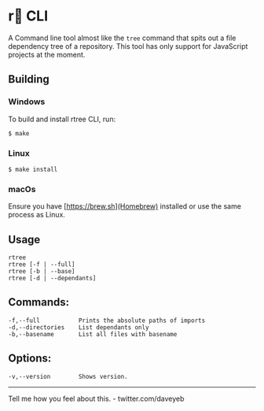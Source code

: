 # r🌲 CLI 
A Command line tool almost like the `tree` command that spits out a file dependency tree of a repository. This tool has only support for JavaScript projects at the moment.


## Building 

### Windows 

To build and install rtree CLI, run:

```
$ make 
```

### Linux 

```
$ make install 
```

### macOs 

Ensure you have [https://brew.sh](Homebrew) installed or use the same process as Linux. 

## Usage 
    rtree
    rtree [-f | --full]
    rtree [-b | --base]
    rtree [-d | --dependants]
## Commands:
    -f,--full           Prints the absolute paths of imports
    -d,--directories    List dependants only 
    -b,--basename       List all files with basename
## Options:
    -v,--version        Shows version. 

--- 

Tell me how you feel about this. 
    - twitter.com/daveyeb


